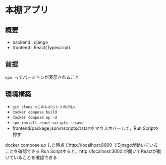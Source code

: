 # 本棚アプリ
## 概要
- backend : django
- frontend : React(Typescript)
## 前提
`npm -v`でバージョンが表示されること
## 環境構築
- `git clone <このレポジトリのURL>`
- `docker compose build`
- `docker compose up -d`
- `npm install react-scripts --save`
- frontend/package.jsonのscriptsのstartをマウスホバーして，Run Scriptを押す

docker compose up した時点でhttp://localhost:8000 でDjnagoが動いていることを確認できる
Run Scriptすると，http://localhost:3000 が開いてReactが動いていることを確認できる
